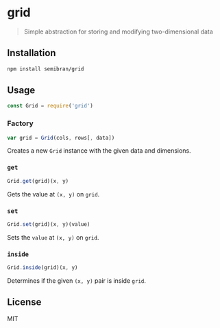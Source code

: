 # grid
> Simple abstraction for storing and modifying two-dimensional data

## Installation
```sh
npm install semibran/grid
```

## Usage
```javascript
const Grid = require('grid')
```

### Factory
```javascript
var grid = Grid(cols, rows[, data])
```

Creates a new `Grid` instance with the given data and dimensions.

### `get`
```javascript
Grid.get(grid)(x, y)
```

Gets the value at `(x, y)` on `grid`.

### `set`
```javascript
Grid.set(grid)(x, y)(value)
```

Sets the `value` at `(x, y)` on `grid`.

### `inside`
```javascript
Grid.inside(grid)(x, y)
```

Determines if the given `(x, y)` pair is inside `grid`.

## License
MIT
